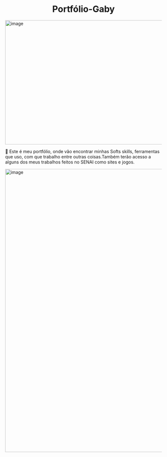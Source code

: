 <h1 align="center">Portfólio-Gaby</h1>
<img width="1200" height="400" alt="image" src="https://github.com/user-attachments/assets/fe560163-5cbc-457b-bf80-1943fae1c64b" />

<p> 🍓 Este é meu portfólio, onde vão encontrar minhas Softs skills, ferramentas que uso, com que trabalho entre outras coisas.Também terão acesso a alguns dos meus trabalhos feitos no SENAI como sites e jogos.</p>
<img width="1895" height="912" alt="image" src="https://github.com/user-attachments/assets/65914486-aeab-4e22-8b81-4552af06eede" />

